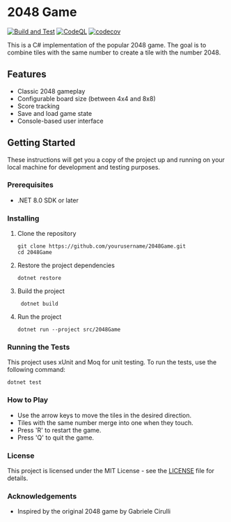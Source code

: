 # 2048 Game

[![Build and Test](https://github.com/ArtemStepanov/2048Game/actions/workflows/dotnet-ci.yml/badge.svg)](https://github.com/ArtemStepanov/2048Game/actions/workflows/dotnet-ci.yml)
[![CodeQL](https://github.com/ArtemStepanov/2048Game/actions/workflows/github-code-scanning/codeql/badge.svg)](https://github.com/ArtemStepanov/2048Game/actions/workflows/github-code-scanning/codeql)
[![codecov](https://codecov.io/github/ArtemStepanov/2048Game/graph/badge.svg?token=SD342CTD6X)](https://codecov.io/github/ArtemStepanov/2048Game)

This is a C# implementation of the popular 2048 game. The goal is to combine tiles with the same number to create a tile with the number 2048.

## Features

- Classic 2048 gameplay
- Configurable board size (between 4x4 and 8x8)
- Score tracking
- Save and load game state
- Console-based user interface

## Getting Started

These instructions will get you a copy of the project up and running on your local machine for development and testing purposes.

### Prerequisites

- .NET 8.0 SDK or later

### Installing

1. Clone the repository
   ```shell
   git clone https://github.com/yourusername/2048Game.git
   cd 2048Game
   ```

2. Restore the project dependencies
   ```shell
   dotnet restore
   ```

3. Build the project
   ```shell
    dotnet build
    ```

4. Run the project
    ```shell
    dotnet run --project src/2048Game
    ```

### Running the Tests

This project uses xUnit and Moq for unit testing. To run the tests, use the following command:

```shell
dotnet test
```

### How to Play

- Use the arrow keys to move the tiles in the desired direction.
- Tiles with the same number merge into one when they touch.
- Press 'R' to restart the game.
- Press 'Q' to quit the game.

### License

This project is licensed under the MIT License - see the [LICENSE](LICENSE) file for details.

### Acknowledgements

- Inspired by the original 2048 game by Gabriele Cirulli
